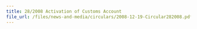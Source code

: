 ```yaml
---
title: 28/2008 Activation of Customs Account
file_url: /files/news-and-media/circulars/2008-12-19-Circular282008.pdf
---
```

